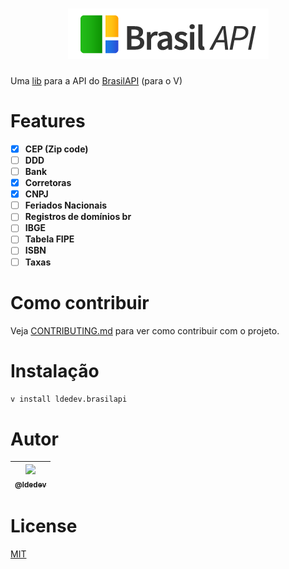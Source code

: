 <div align="center">
<h1>
<img src="https://raw.githubusercontent.com/BrasilAPI/BrasilAPI/main/public/brasilapi-logo-small.png" />

<div>


</div>
</h1>

</div>

Uma [lib](https://crates.io/crates/brasilapi) para a API do [BrasilAPI](https://github.com/BrasilAPI/BrasilAPI) (para o V)

# Features
- [x] **CEP (Zip code)**
- [ ] **DDD**
- [ ] **Bank**
- [x] **Corretoras**
- [x] **CNPJ**
- [ ] **Feriados Nacionais**
- [ ] **Registros de domínios br**
- [ ] **IBGE**
- [ ] **Tabela FIPE**
- [ ] **ISBN**
- [ ] **Taxas**

# Como contribuir
Veja [CONTRIBUTING.md](./CONTRIBUTING.md) para ver como contribuir com o projeto.


# Instalação
`v install ldedev.brasilapi`

# Autor
<div align="center">

| [<img src="https://avatars.githubusercontent.com/u/7676415?v=4?size=115" width=115><br><sub>@ldedev</sub>](https://github.com/ldedev) |
|:---------------------------------------------------------------------------------------------------------------------------------------:|


</div>

# License
[MIT](./LICENSE)

